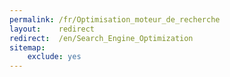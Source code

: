 ```yaml
---
permalink: /fr/Optimisation_moteur_de_recherche
layout:    redirect
redirect:  /en/Search_Engine_Optimization
sitemap:
    exclude: yes
---
```

